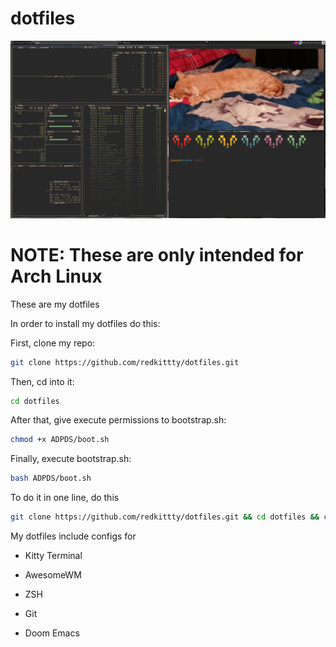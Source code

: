 # dotfiles

![Screenshot of my dotfiles](https://github.com/redkittty/dotfiles/blob/main/.screenshots/dotfiles1.png)

# NOTE: These are only intended for Arch Linux
These are my dotfiles

In order to install my dotfiles do this:

First, clone my repo:

```zsh
git clone https://github.com/redkittty/dotfiles.git
```

Then, cd into it:

```zsh
cd dotfiles
```

After that, give execute permissions to bootstrap.sh:

```zsh
chmod +x ADPDS/boot.sh
```

Finally, execute bootstrap.sh:

```zsh
bash ADPDS/boot.sh
```

To do it in one line, do this

```zsh
git clone https://github.com/redkittty/dotfiles.git && cd dotfiles && chmod +x ADPDS/boot.sh && bash ADPDS/boot.sh
```


My dotfiles include configs for

- Kitty Terminal

- AwesomeWM

- ZSH

- Git

- Doom Emacs
